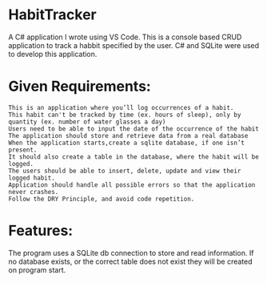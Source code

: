 # HabitTracker

A C# application I wrote using VS Code.
This is a console based CRUD application to track a habbit specified by the user. C# and SQLite were used to develop this application.

# Given Requirements:

    This is an application where you’ll log occurrences of a habit.
    This habit can't be tracked by time (ex. hours of sleep), only by quantity (ex. number of water glasses a day)
    Users need to be able to input the date of the occurrence of the habit
    The application should store and retrieve data from a real database
    When the application starts,create a sqlite database, if one isn’t present.
    It should also create a table in the database, where the habit will be logged.
    The users should be able to insert, delete, update and view their logged habit.
    Application should handle all possible errors so that the application never crashes.
    Follow the DRY Principle, and avoid code repetition.

# Features:
  The program uses a SQLite db connection to store and read information.
  If no database exists, or the correct table does not exist they will be created on program start.
